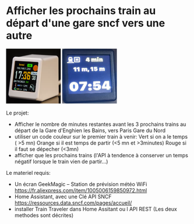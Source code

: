 # Afficher les prochains train au départ d'une gare sncf vers une autre

<img src="data/MagicTV.png" width="150" height="150"> <img src="data/trains.png" width="150" height="150">

Le projet:
- Afficher le nombre de minutes restantes avant les 3 prochains trains au départ de la Gare d'Enghien les Bains, vers Paris Gare du Nord
- utiliser un code couleur sur le premier train à venir:
  Vert si on a le temps ( >5 mn)
  Orange si il est temps de partir (<5 mn et >3minutes)
  Rouge si il faut se dépecher (<3mn)
- afficher que les prochains trains (l'API à tendence à conserver un temps négatif lorsque le train vien de partir...)


Le materiel requis:
- Un écran GeekMagic – Station de prévision météo WiFi 
  https://fr.aliexpress.com/item/1005006159850972.html
- Home Assistant, avec une Clé API SNCF
  https://ressources.data.sncf.com/pages/accueil/
- installer Train Traveler dans Home Assitant ou l API REST
  (Les deux methodes sont décrites)

